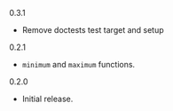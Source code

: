 0.3.1

* Remove doctests test target and setup

0.2.1

* `minimum` and `maximum` functions.

0.2.0

* Initial release.
